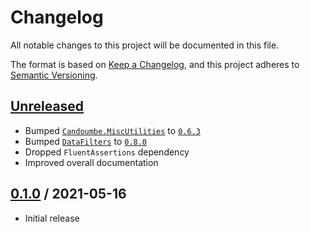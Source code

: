 # Changelog

All notable changes to this project will be documented in this file.

The format is based on [Keep a Changelog](https://keepachangelog.com/en/1.0.0/),
and this project adheres to [Semantic Versioning](https://semver.org/spec/v2.0.0.html).

## [Unreleased]
- Bumped [`Candoumbe.MiscUtilities`](https://nuget.org/packages/Candoumbe.MiscUtilities) to [`0.6.3`](https://nuget.org/packages/Candoumbe.DataFilters/0.8.0)
- Bumped [`DataFilters`](https://nuget.org/packages/DataFilters) to [`0.8.0`](https://nuget.org/packages/Candoumbe/DataFilters/0.8.0)
- Dropped `FluentAssertions` dependency
- Improved overall documentation

## [0.1.0] / 2021-05-16
- Initial release

[Unreleased]: https://github.com/candoumbe/DataFilters.AspNetCore.git/compare/0.1.0...HEAD
[0.1.0]: https://github.com/candoumbe/DataFilters.AspNetCore.git/tree/0.1.0

